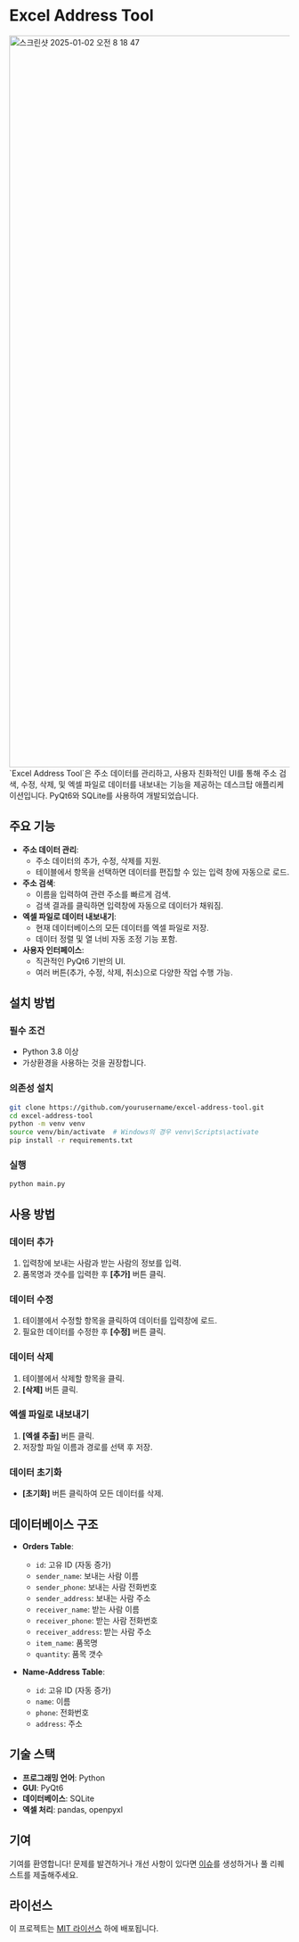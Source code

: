 
# Excel Address Tool
<img width="1312" alt="스크린샷 2025-01-02 오전 8 18 47" src="https://github.com/user-attachments/assets/0b1be29f-098a-40c6-aa5e-dcc86a18fbae" />
`Excel Address Tool`은 주소 데이터를 관리하고, 사용자 친화적인 UI를 통해 주소 검색, 수정, 삭제, 및 엑셀 파일로 데이터를 내보내는 기능을 제공하는 데스크탑 애플리케이션입니다. PyQt6와 SQLite를 사용하여 개발되었습니다.

## 주요 기능

- **주소 데이터 관리**:
  - 주소 데이터의 추가, 수정, 삭제를 지원.
  - 테이블에서 항목을 선택하면 데이터를 편집할 수 있는 입력 창에 자동으로 로드.
- **주소 검색**:
  - 이름을 입력하여 관련 주소를 빠르게 검색.
  - 검색 결과를 클릭하면 입력창에 자동으로 데이터가 채워짐.
- **엑셀 파일로 데이터 내보내기**:
  - 현재 데이터베이스의 모든 데이터를 엑셀 파일로 저장.
  - 데이터 정렬 및 열 너비 자동 조정 기능 포함.
- **사용자 인터페이스**:
  - 직관적인 PyQt6 기반의 UI.
  - 여러 버튼(추가, 수정, 삭제, 취소)으로 다양한 작업 수행 가능.

## 설치 방법

### 필수 조건

- Python 3.8 이상
- 가상환경을 사용하는 것을 권장합니다.

### 의존성 설치

```bash
git clone https://github.com/yourusername/excel-address-tool.git
cd excel-address-tool
python -m venv venv
source venv/bin/activate  # Windows의 경우 venv\Scripts\activate
pip install -r requirements.txt
```

### 실행

```bash
python main.py
```

## 사용 방법

### 데이터 추가
1. 입력창에 보내는 사람과 받는 사람의 정보를 입력.
2. 품목명과 갯수를 입력한 후 **[추가]** 버튼 클릭.

### 데이터 수정
1. 테이블에서 수정할 항목을 클릭하여 데이터를 입력창에 로드.
2. 필요한 데이터를 수정한 후 **[수정]** 버튼 클릭.

### 데이터 삭제
1. 테이블에서 삭제할 항목을 클릭.
2. **[삭제]** 버튼 클릭.

### 엑셀 파일로 내보내기
1. **[엑셀 추출]** 버튼 클릭.
2. 저장할 파일 이름과 경로를 선택 후 저장.

### 데이터 초기화
- **[초기화]** 버튼 클릭하여 모든 데이터를 삭제.

## 데이터베이스 구조

- **Orders Table**:
  - `id`: 고유 ID (자동 증가)
  - `sender_name`: 보내는 사람 이름
  - `sender_phone`: 보내는 사람 전화번호
  - `sender_address`: 보내는 사람 주소
  - `receiver_name`: 받는 사람 이름
  - `receiver_phone`: 받는 사람 전화번호
  - `receiver_address`: 받는 사람 주소
  - `item_name`: 품목명
  - `quantity`: 품목 갯수

- **Name-Address Table**:
  - `id`: 고유 ID (자동 증가)
  - `name`: 이름
  - `phone`: 전화번호
  - `address`: 주소

## 기술 스택

- **프로그래밍 언어**: Python
- **GUI**: PyQt6
- **데이터베이스**: SQLite
- **엑셀 처리**: pandas, openpyxl

## 기여

기여를 환영합니다! 문제를 발견하거나 개선 사항이 있다면 [이슈](https://github.com/yourusername/excel-address-tool/issues)를 생성하거나 풀 리퀘스트를 제출해주세요.

## 라이선스

이 프로젝트는 [MIT 라이선스](LICENSE) 하에 배포됩니다.
